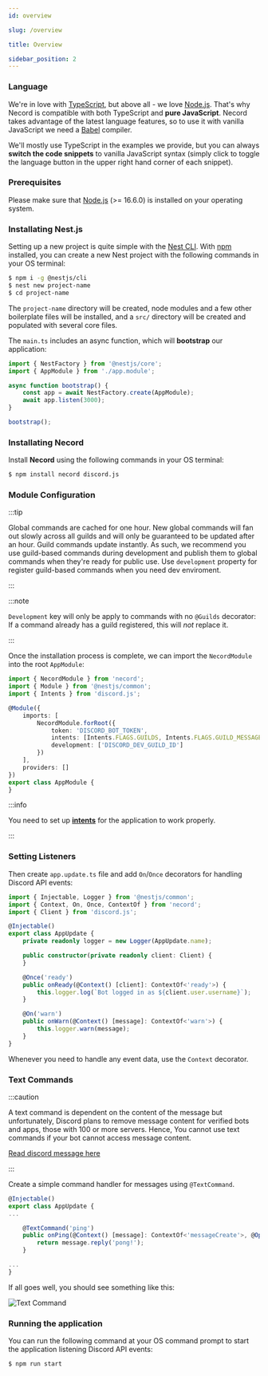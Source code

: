 ```yaml
---
id: overview

slug: /overview

title: Overview

sidebar_position: 2
---
```


### Language

We're in love with [TypeScript](https://www.typescriptlang.org/), but above all - we love [Node.js](https://nodejs.org/en/). That's why
Necord is compatible with both TypeScript and **pure JavaScript**. Necord takes advantage of the latest language features, so to use it with
vanilla JavaScript we need a [Babel](https://babeljs.io/) compiler.

We'll mostly use TypeScript in the examples we provide, but you can always **switch the code snippets** to vanilla JavaScript syntax (simply
click to toggle the language button in the upper right hand corner of each snippet).

### Prerequisites

Please make sure that [Node.js](https://nodejs.org/en/) (>= 16.6.0) is installed on your operating system.

### Installating Nest.js

Setting up a new project is quite simple with the [Nest CLI](https://docs.nestjs.com/cli/overview). With [npm](https://www.npmjs.com/)
installed, you can create a new Nest project with the following commands in your OS terminal:

```bash
$ npm i -g @nestjs/cli
$ nest new project-name
$ cd project-name
```

The `project-name` directory will be created, node modules and a few other boilerplate files will be installed, and a `src/` directory will
be created and populated with several core files.

The `main.ts` includes an async function, which will **bootstrap** our application:

```typescript title="src/main.ts"
import { NestFactory } from '@nestjs/core';
import { AppModule } from './app.module';

async function bootstrap() {
    const app = await NestFactory.create(AppModule);
    await app.listen(3000);
}

bootstrap();
```

### Installating Necord

Install **Necord** using the following commands in your OS terminal:

```bash npm2yarn
$ npm install necord discord.js
```

### Module Configuration

:::tip

Global commands are cached for one hour. New global commands will fan out slowly across all guilds and will only be guaranteed to be updated
after an hour. Guild commands update instantly. As such, we recommend you use guild-based commands during development and publish them to
global commands when they're ready for public use. Use `development` property for register guild-based commands when you need dev
enviroment.

:::

:::note

`Development` key will only be apply to commands with no `@Guilds` decorator: If a command already has a guild registered, this will _not_
replace it.

:::

Once the installation process is complete, we can import the `NecordModule` into the root `AppModule`:

```typescript title="src/app.module.ts"
import { NecordModule } from 'necord';
import { Module } from '@nestjs/common';
import { Intents } from 'discord.js';

@Module({
    imports: [
        NecordModule.forRoot({
            token: 'DISCORD_BOT_TOKEN',
            intents: [Intents.FLAGS.GUILDS, Intents.FLAGS.GUILD_MESSAGES, Intents.FLAGS.DIRECT_MESSAGES],
            development: ['DISCORD_DEV_GUILD_ID']
        })
    ],
    providers: []
})
export class AppModule {
}
```

:::info

You need to set up **[intents](https://discordjs.guide/popular-topics/intents.html#privileged-intents)** for the application to work
properly.

:::

### Setting Listeners

Then create `app.update.ts` file and add `On`/`Once` decorators for handling Discord API events:

```typescript title="src/app.update.ts"
import { Injectable, Logger } from '@nestjs/common';
import { Context, On, Once, ContextOf } from 'necord';
import { Client } from 'discord.js';

@Injectable()
export class AppUpdate {
    private readonly logger = new Logger(AppUpdate.name);

    public constructor(private readonly client: Client) {
    }

    @Once('ready')
    public onReady(@Context() [client]: ContextOf<'ready'>) {
        this.logger.log(`Bot logged in as ${client.user.username}`);
    }

    @On('warn')
    public onWarn(@Context() [message]: ContextOf<'warn'>) {
        this.logger.warn(message);
    }
}
```

Whenever you need to handle any event data, use the `Context` decorator.

### Text Commands

:::caution

A text command is dependent on the content of the message but unfortunately, Discord plans to remove message content for verified bots and
apps, those with 100 or more servers. Hence, You cannot use text commands if your bot cannot access message content.

[Read discord message here](https://support-dev.discord.com/hc/en-us/articles/4404772028055-Message-Content-Access-Deprecation-for-Verified-Bots)

:::

Create a simple command handler for messages using `@TextCommand`.

```typescript title="src/app.commands.ts"
@Injectable()
export class AppUpdate {
...

    @TextCommand('ping')
    public onPing(@Context() [message]: ContextOf<'messageCreate'>, @Options() options: string[]) {
        return message.reply('pong!');
    }

...
}
```

If all goes well, you should see something like this:

![Text Command](https://i.imgur.com/qEMm6xj.png)

### Running the application

You can run the following command at your OS command prompt to start the application listening Discord API events:

```bash npm2yarn
$ npm run start
```
